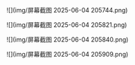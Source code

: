 ![](img/屏幕截图 2025-06-04 205744.png)

![](img/屏幕截图 2025-06-04 205821.png)

![](img/屏幕截图 2025-06-04 205840.png)

![](img/屏幕截图 2025-06-04 205909.png)
